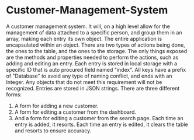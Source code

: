 # Customer-Management-System
A customer management system. It will, on a high level allow for the management of data attached to a specific person, and group them in an array, making each entry its own object. The entire application is encapsulated within an object. There are two types of actions being done, the ones to the table, and the ones to the storage. The only things exposed are the methods and properties needed to perform the actions, such as adding and editing an entry. Each entry is stored in local storage with a specific ID that is auto procured field named "index". All keys have a prefix of "Database" to avoid any type of naming conflict, and ends with an Integer. Any objects that do not meet this requirement will not be recognized. Entries are stored in JSON strings. There are three different forms: 
  1. A form for adding a new customer. 
  2. A form for editing a customer from the dashboard. 
  3. And a form for editing a customer from the search page. Each time an entry is added, it resorts. Each time an entry is edited, it clears the table and resorts to ensure accuracy. 

